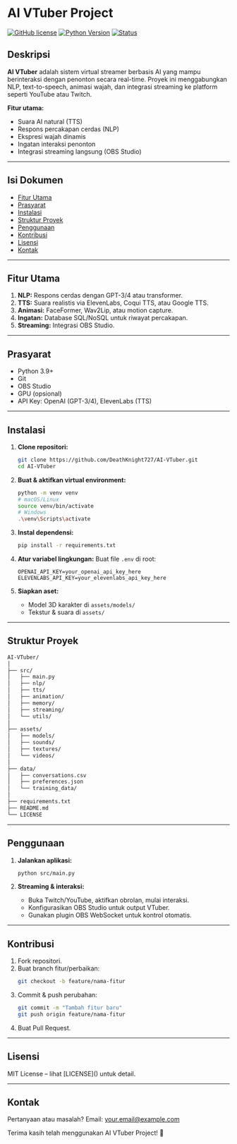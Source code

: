 # AI VTuber Project

[![GitHub license](https://img.shields.io/github/license/DeathKnight727/AI-VTuber)](https://github.com/DeathKnight727/AI-VTuber/blob/main/LICENSE)
[![Python Version](https://img.shields.io/badge/python-3.9%2B-blue.svg)](https://www.python.org/downloads/)
[![Status](https://img.shields.io/badge/status-in_development-yellow.svg)](https://github.com/DeathKnight727/AI-VTuber)

## Deskripsi
**AI VTuber** adalah sistem virtual streamer berbasis AI yang mampu berinteraksi dengan penonton secara real-time. Proyek ini menggabungkan NLP, text-to-speech, animasi wajah, dan integrasi streaming ke platform seperti YouTube atau Twitch.

**Fitur utama:**
- Suara AI natural (TTS)
- Respons percakapan cerdas (NLP)
- Ekspresi wajah dinamis
- Ingatan interaksi penonton
- Integrasi streaming langsung (OBS Studio)

---

## Isi Dokumen
- [Fitur Utama](#fitur-utama)
- [Prasyarat](#prasyarat)
- [Instalasi](#instalasi)
- [Struktur Proyek](#struktur-proyek)
- [Penggunaan](#penggunaan)
- [Kontribusi](#kontribusi)
- [Lisensi](#lisensi)
- [Kontak](#kontak)

---

## Fitur Utama
1. **NLP:** Respons cerdas dengan GPT-3/4 atau transformer.
2. **TTS:** Suara realistis via ElevenLabs, Coqui TTS, atau Google TTS.
3. **Animasi:** FaceFormer, Wav2Lip, atau motion capture.
4. **Ingatan:** Database SQL/NoSQL untuk riwayat percakapan.
5. **Streaming:** Integrasi OBS Studio.

---

## Prasyarat
- Python 3.9+
- Git
- OBS Studio
- GPU (opsional)
- API Key: OpenAI (GPT-3/4), ElevenLabs (TTS)

---

## Instalasi

1. **Clone repositori:**
   ```bash
   git clone https://github.com/DeathKnight727/AI-VTuber.git
   cd AI-VTuber
   ```

2. **Buat & aktifkan virtual environment:**
   ```bash
   python -m venv venv
   # macOS/Linux
   source venv/bin/activate
   # Windows
   .\venv\Scripts\activate
   ```

3. **Instal dependensi:**
   ```bash
   pip install -r requirements.txt
   ```

4. **Atur variabel lingkungan:**
   Buat file `.env` di root:
   ```env
   OPENAI_API_KEY=your_openai_api_key_here
   ELEVENLABS_API_KEY=your_elevenlabs_api_key_here
   ```

5. **Siapkan aset:**
   - Model 3D karakter di `assets/models/`
   - Tekstur & suara di `assets/`

---

## Struktur Proyek

```md
AI-VTuber/
│
├── src/
│   ├── main.py
│   ├── nlp/
│   ├── tts/
│   ├── animation/
│   ├── memory/
│   ├── streaming/
│   └── utils/
│
├── assets/
│   ├── models/
│   ├── sounds/
│   ├── textures/
│   └── videos/
│
├── data/
│   ├── conversations.csv
│   ├── preferences.json
│   └── training_data/
│
├── requirements.txt
├── README.md
└── LICENSE
```

---

## Penggunaan

1. **Jalankan aplikasi:**
   ```bash
   python src/main.py
   ```

2. **Streaming & interaksi:**
   - Buka Twitch/YouTube, aktifkan obrolan, mulai interaksi.
   - Konfigurasikan OBS Studio untuk output VTuber.
   - Gunakan plugin OBS WebSocket untuk kontrol otomatis.

---

## Kontribusi

1. Fork repositori.
2. Buat branch fitur/perbaikan:
   ```bash
   git checkout -b feature/nama-fitur
   ```
3. Commit & push perubahan:
   ```bash
   git commit -m "Tambah fitur baru"
   git push origin feature/nama-fitur
   ```
4. Buat Pull Request.

---

## Lisensi

MIT License – lihat [LICENSE](<ink src="LICENSE"></ink>) untuk detail.

---

## Kontak

Pertanyaan atau masalah? Email: your.email@example.com

Terima kasih telah menggunakan AI VTuber Project! 🚀